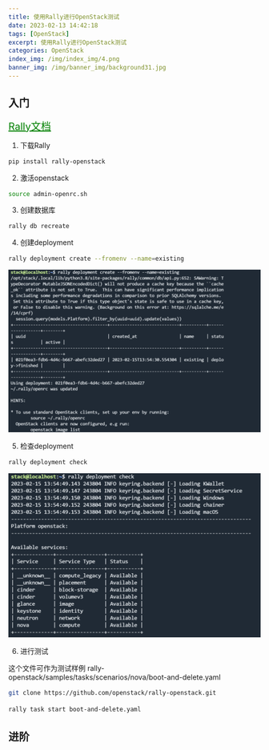 ```yaml
---
title: 使用Rally进行OpenStack测试
date: 2023-02-13 14:42:18
tags: [OpenStack]
excerpt: 使用Rally进行OpenStack测试
categories: OpenStack
index_img: /img/index_img/4.png
banner_img: /img/banner_img/background31.jpg
---
```


<!-- 19.png background31.png -->

## 入门

<a class="btn" target="_blank" rel="noopener" style="font-size:20px; color: green" href="https://rally.readthedocs.io/en/latest/index.html" title="github">Rally文档</a>

1. 下载Rally

```bash
pip install rally-openstack
```

2. 激活openstack

```bash
source admin-openrc.sh  
```

3. 创建数据库

```bash
rally db recreate
```

4. 创建deployment

```bash
rally deployment create --fromenv --name=existing

```
![](https://raw.githubusercontent.com/univwang/img/master/202302152156226.png)

5. 检查deployment

```bash
rally deployment check
```

![](https://raw.githubusercontent.com/univwang/img/master/202302152157296.png)

6. 进行测试

这个文件可作为测试样例 rally-openstack/samples/tasks/scenarios/nova/boot-and-delete.yaml 
```bash
git clone https://github.com/openstack/rally-openstack.git

rally task start boot-and-delete.yaml
```


## 进阶